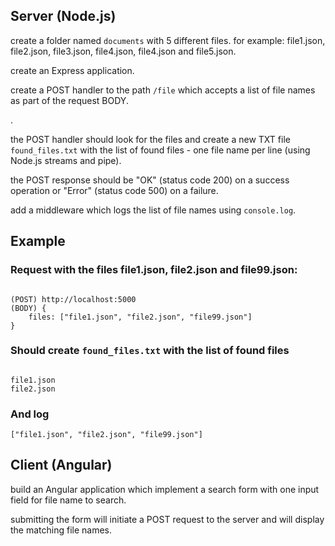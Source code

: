 <h2>Server (Node.js)</h2>
<p>create a folder named <code>documents</code> with 5 different files. for example: file1.json, file2.json, file3.json, file4.json, file4.json and file5.json.</p>
<p>create an Express application.</p>
<p>create a POST handler to the path <code>/file</code> which accepts a list of file names as part of the request BODY.</p>.</p>
<p>the POST handler should look for the files and create a new TXT file <code>found_files.txt</code> with the list of found files - one file name per line (using Node.js streams and pipe).</p>
<p>the POST response should be "OK" (status code 200) on a success operation or "Error" (status code 500) on a failure.</p>
<p>add a middleware which logs the list of file names using <code>console.log</code>.</p>
<h2>Example</h2>
<h3>Request with the files file1.json, file2.json and file99.json:</h3>
<code>
(POST) http://localhost:5000
(BODY) {
    files: ["file1.json", "file2.json", "file99.json"]
}
</code>
<h3>Should create <code>found_files.txt</code> with the list of found files</h5>
<code>
file1.json
file2.json
</code>
<h3>And log</h5>
<code>["file1.json", "file2.json", "file99.json"]</code>
<h2>Client (Angular)</h2>
<p>build an Angular application which implement a search form with one input field for file name to search.<p>
<p>submitting the form will initiate a POST request to the server and will display the matching file names.</p>
